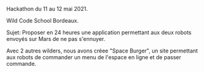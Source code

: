 Hackathon du 11 au 12 mai 2021.

Wild Code School Bordeaux.


Sujet: Proposer en 24 heures une application permettant aux deux robots envoyés sur Mars de ne pas s'ennuyer.

Avec 2 autres wilders, nous avons créee "Space Burger", un site permettant aux robots de commander un menu de l'espace en ligne et de passer commande.
